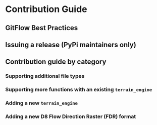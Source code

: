 Contribution Guide
===================

## GitFlow Best Practices

## Issuing a release (PyPi maintainers only)

## Contribution guide by category
### Supporting additional file types

### Supporting more functions with an existing `terrain_engine`

### Adding a new `terrain_engine`

### Adding a new D8 Flow Direction Raster (FDR) format